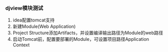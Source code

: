 ### djview模块测试
1. idea配置tomcat支持
2. 新建Module(Web Application)
3. Project Structure添加Artifacts，并设置编译输出路径为Module的web路径
4. 启动Tomcat前，配置要部署的Module，可设置项目路径Application Context
